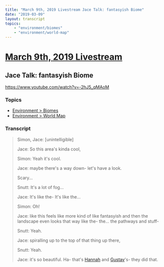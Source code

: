 ```yaml
---
title: "March 9th, 2019 Livestream Jace Talk: fantasyish Biome"
date: "2019-03-09"
layout: transcript
topics:
    - "environment/biomes"
    - "environment/world-map"
---
```

# [March 9th, 2019 Livestream](../2019-03-09.md)
## Jace Talk: fantasyish Biome
https://www.youtube.com/watch?v=-2hJ5_qMAoM

### Topics
* [Environment > Biomes](../topics/environment/biomes.md)
* [Environment > World Map](../topics/environment/world-map.md)

### Transcript

> Simon, Jace: [unintelligible]
>
> Jace: So this area's kinda cool,
>
> Simon: Yeah it's cool.
>
> Jace: maybe there's a way down- let's have a look.
>
> Scary...
>
> Snutt: It's a lot of fog...
>
> Jace: It's like the- It's like the...
>
> Simon: Oh!
>
> Jace: like this feels like more kind of like fantasyish and then the landscape even looks that way like the- the... the pathways and stuff-
>
> Snutt: Yeah.
>
> Jace: spiralling up to the top of that thing up there,
>
> Snutt: Yeah.
>
> Jace: it's so beautiful. Ha- that's [Hannah](../topics/coffee-stainers/hannah/) and [Gustav](../topics/coffee-stainers/g2/)'s- they did that.
